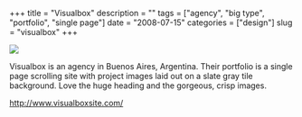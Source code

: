 +++
title = "Visualbox"
description = ""
tags = ["agency", "big type", "portfolio", "single page"]
date = "2008-07-15"
categories = ["design"]
slug = "visualbox"
+++


 

  <div id="screens-thumbs" class="clearfix">
    <div class="txt-center" id="design-submission"><a href="http://www.visualboxsite.com/"><img id='bluga-thumbnail-1335' class='bluga-thumbnail large' src='/media/bluga/
wt487d0c3087f5a.jpg'/></a></div>  
  </div>   
<p>Visualbox is an agency in Buenos Aires, Argentina. Their portfolio is a single page scrolling site with project images laid out on a slate gray tile background. Love the huge heading and the gorgeous, crisp images.</p>
<p><a href="http://www.visualboxsite.com/">http://www.visualboxsite.com/</a></p>




